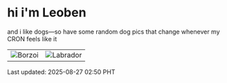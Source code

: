 # hi i'm Leoben

and i like dogs—so have some random dog pics that change whenever my CRON feels like it

|  |  |
|--------|----------|
| ![Borzoi](https://random-dog-vercel.vercel.app/api/random-borzoi?v=1756234243) | ![Labrador](https://random-dog-vercel.vercel.app/api/random-labrador?v=1756234243) |

Last updated: 2025-08-27 02:50 PHT
